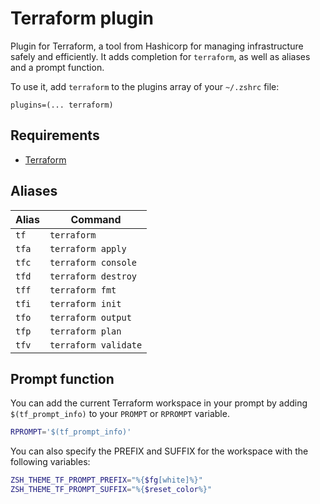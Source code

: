 # Terraform plugin

Plugin for Terraform, a tool from Hashicorp for managing infrastructure safely and efficiently.
It adds completion for `terraform`, as well as aliases and a prompt function.

To use it, add `terraform` to the plugins array of your `~/.zshrc` file:

```shell
plugins=(... terraform)
```

## Requirements

* [Terraform](https://terraform.io/)

## Aliases

| Alias | Command              |
| ----- | -------------------- |
| `tf`  | `terraform`          |
| `tfa` | `terraform apply`    |
| `tfc` | `terraform console`  |
| `tfd` | `terraform destroy`  |
| `tff` | `terraform fmt`      |
| `tfi` | `terraform init`     |
| `tfo` | `terraform output`   |
| `tfp` | `terraform plan`     |
| `tfv` | `terraform validate` |

## Prompt function

You can add the current Terraform workspace in your prompt by adding `$(tf_prompt_info)`
to your `PROMPT` or `RPROMPT` variable.

```sh
RPROMPT='$(tf_prompt_info)'
```

You can also specify the PREFIX and SUFFIX for the workspace with the following variables:

```sh
ZSH_THEME_TF_PROMPT_PREFIX="%{$fg[white]%}"
ZSH_THEME_TF_PROMPT_SUFFIX="%{$reset_color%}"
```
